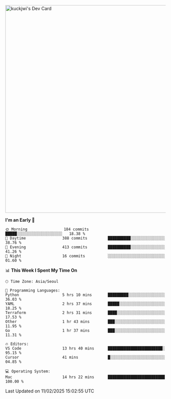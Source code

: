 <a href="https://app.daily.dev/kuckhwancho"><img src="https://api.daily.dev/devcards/v2/efef39c8028947428b3c0b486b9cd9b6.png?r=iz2&type=wide" width="652" alt="kuckjwi's Dev Card"/></a>

<!--START_SECTION:waka-->
**I'm an Early 🐤** 

```text
🌞 Morning                184 commits         █████░░░░░░░░░░░░░░░░░░░░   18.38 % 
🌆 Daytime                388 commits         ██████████░░░░░░░░░░░░░░░   38.76 % 
🌃 Evening                413 commits         ██████████░░░░░░░░░░░░░░░   41.26 % 
🌙 Night                  16 commits          ░░░░░░░░░░░░░░░░░░░░░░░░░   01.60 % 
```


📊 **This Week I Spent My Time On** 

```text
🕑︎ Time Zone: Asia/Seoul

💬 Programming Languages: 
Python                   5 hrs 10 mins       █████████░░░░░░░░░░░░░░░░   36.03 % 
YAML                     2 hrs 37 mins       █████░░░░░░░░░░░░░░░░░░░░   18.25 % 
Terraform                2 hrs 31 mins       ████░░░░░░░░░░░░░░░░░░░░░   17.53 % 
Other                    1 hr 43 mins        ███░░░░░░░░░░░░░░░░░░░░░░   11.95 % 
Go                       1 hr 37 mins        ███░░░░░░░░░░░░░░░░░░░░░░   11.31 % 

🔥 Editors: 
VS Code                  13 hrs 40 mins      ████████████████████████░   95.15 % 
Cursor                   41 mins             █░░░░░░░░░░░░░░░░░░░░░░░░   04.85 % 

💻 Operating System: 
Mac                      14 hrs 22 mins      █████████████████████████   100.00 % 
```


 Last Updated on 11/02/2025 15:02:55 UTC
<!--END_SECTION:waka-->
